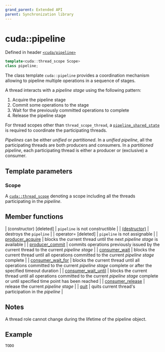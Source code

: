 ```yaml
---
grand_parent: Extended API
parent: Synchronization library
---
```


# cuda::**pipeline**

Defined in header [`<cuda/pipeline>`](../headers/pipeline.md)

```c++
template<cuda::thread_scope Scope>
class pipeline;
```

The class template `cuda::pipeline` provides a coordination mechanism allowing to pipeline multiple operations in a sequence of stages.

A thread interacts with a _pipeline stage_ using the following pattern:
1. Acquire the pipeline stage
2. Commit some operations to the stage
3. Wait for the previously committed operations to complete
4. Release the pipeline stage

For thread scopes other than `thread_scope_thread`, a [`pipeline_shared_state`](./pipeline_shared_state.md) is required to coordinate the participating threads.

_Pipelines_ can be either _unified_ or _partitioned_.
In a _unified pipeline_, all the participating threads are both producers and consumers.
In a _partitioned pipeline_, each participating thread is either a producer or (exclusive) a consumer.

## Template parameters

### Scope

A [`cuda::thread_scope`](../../api/synchronization_library/thread_scopes.md) denoting a scope including all the threads participating in the _pipeline_.

## Member functions

| (constructor) [deleted]                            | `pipeline` is not constructible                                                                                                                  |
| [(destructor)](./pipeline/destructor.md)           | destroys the `pipeline`                                                                                                                          |
| operator= [deleted]                                | `pipeline` is not assignable                                                                                                                     |
| [producer_acquire](./pipeline/producer_acquire.md) | blocks the current thread until the next _pipeline stage_ is available                                                                           |
| [producer_commit](./pipeline/producer_commit.md)   | commits operations previously issued by the current thread to the current _pipeline stage_                                                       |
| [consumer_wait](./pipeline/consumer_wait.md)       | blocks the current thread until all operations committed to the current _pipeline stage_ complete                                                |
| [consumer_wait_for](./pipeline/consumer_wait.md)   | blocks the current thread until all operations committed to the current _pipeline stage_ complete or after the specified timeout duration        |
| [consumer_wait_until](./pipeline/consumer_wait.md) | blocks the current thread until all operations committed to the current _pipeline stage_ complete or until specified time point has been reached |
| [consumer_release](./pipeline/consumer_release.md) | release the current _pipeline stage_                                                                                                             |
| [quit](./pipeline/quit.md)                         | quits current thread's participation in the _pipeline_                                                                                           |

## Notes

A thread role cannot change during the lifetime of the pipeline object.

## Example

```c++
TODO
```
